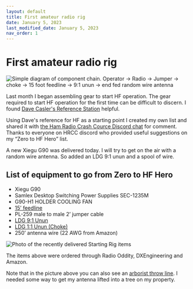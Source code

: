```yaml
---
layout: default
title: First amateur radio rig
date: January 5, 2023
last_modified_date: January 5, 2023 
nav_order: 1
---
```

# First amateur radio rig

![Simple diagram of component chain. Operator -> Radio -> Jumper -> choke -> 15 foot feedline -> 9:1 unun -> end fed random wire antenna](first_rig_diagram.png "Component Chain")

Last month I began assembling gear to start HF operation. The gear required to start
HF operation for the first time can be difficult to discern. I found 
[Dave Casler's Reference Station](https://dcasler.com/reference/) helpful.

Using Dave's reference for HF as a starting point I created my own list and shared it
with [the Ham Radio Crash Cource Discord chat](https://discord.com/invite/YGTJx8E) for comment. Thanks to everyone on HRCC discord who 
provided useful suggestions on my “Zero to HF Hero” list.

A new Xiegu G90 was delivered today. I will try to get on the air with a random wire antenna. So added an LDG 9:1 unun and a spool of wire. 

## List of equipment to go from Zero to HF Hero
 - Xiegu G90
 - Samlex Desktop Switching Power Supplies SEC-1235M
 - G90-H1 HOLDER COOLING FAN
 - [15’ feedline](https://www.dxengineering.com/parts/dxe-8xdx015)
 - PL-259 male to male 2’ jumper cable
 - [LDG 9:1 Unun](https://www.dxengineering.com/parts/ldg-ru-9-1)
 - [LDG 1:1 Unun (Choke)](https://www.dxengineering.com/parts/ldg-ru-1-1)
 - 250’ antenna wire (22 AWG from Amazon)

![Photo of the recently delivered Starting Rig items](shipped_radio_and_gear.png "Recently delivered items")

The items above were ordered through Radio Oddity, DXEngineering and Amazon. 

Note that in the picture above you can also see an [arborist throw line](https://www.amazon.com/dp/B074CK8LPP). I needed some way to get my antenna lifted into a tree
on my property.




